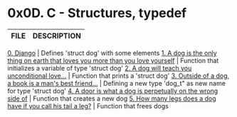 # 0x0D. C - Structures, typedef

FILE | DESCRIPTION
----|----

[0. Django](./dog.h) | Defines 'struct dog' with some elements
[1. A dog is the only thing on earth that loves you more than you love yourself](./1-init_dog.c) | Function that initializes a variable of type 'struct dog'
[2. A dog will teach you unconditional love...](./2-print_dog.c) | Function that prints a 'struct dog'
[3. Outside of a dog, a book is a man's best friend...](./dog.h) | Defining a new type 'dog_t" as new name for type 'struct dog'
[4. A door is what a dog is perpetually on the wrong side of](./4-new_dog.c) | Function that creates a new dog
[5. How many legs does a dog have if you call his tail a leg?](./5-free_dog.c) | Function that frees dogs
